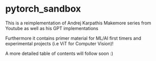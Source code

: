 # pytorch_sandbox

This is a reimplementation of Andrej Karpathis Makemore series from Youtube
as well as his GPT implementations

Furthermore it contains primer material for ML/AI first timers and experimental projects (i.e ViT for Computer Vision)!

A more detailed table of contents will follow soon :)
